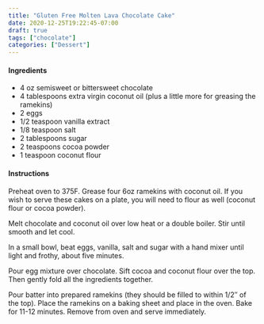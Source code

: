 ```yaml
---
title: "Gluten Free Molten Lava Chocolate Cake"
date: 2020-12-25T19:22:45-07:00
draft: true
tags: ["chocolate"]
categories: ["Dessert"]
---
```


#### Ingredients
- 4 oz semisweet or bittersweet chocolate
- 4 tablespoons extra virgin coconut oil (plus a little more for greasing the ramekins)
- 2 eggs 
- 1/2 teaspoon vanilla extract
- 1/8 teaspoon salt
- 2 tablespoons sugar
- 2 teaspoons cocoa powder
- 1 teaspoon coconut flour

#### Instructions
Preheat oven to 375F. Grease four 6oz ramekins with coconut oil. If you wish to serve these cakes on a plate, you will need to flour as well (coconut flour or cocoa powder).

Melt chocolate and coconut oil over low heat or a double boiler. Stir until smooth and let cool.

In a small bowl, beat eggs, vanilla, salt and sugar with a hand mixer until light and frothy, about five minutes.  

Pour egg mixture over chocolate. Sift cocoa and coconut flour over the top. Then gently fold all the ingredients together.

Pour batter into prepared ramekins (they  should be filled to within  1/2′′ of the top). Place the ramekins on  a baking sheet and place in the oven. Bake for 11-12 minutes.  Remove from oven and serve immediately.